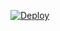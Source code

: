 
[![Deploy](https://www.herokucdn.com/deploy/button.svg)](https://heroku.com/deploy?template=<replace-this-with-your-repo-link>)
